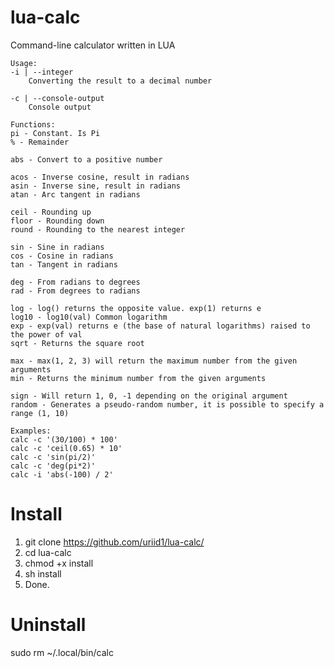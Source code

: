 # lua-calc
Command-line calculator written in LUA

```
Usage:
-i | --integer
    Converting the result to a decimal number

-c | --console-output
    Console output

Functions:
pi - Constant. Is Pi
% - Remainder

abs - Convert to a positive number

acos - Inverse cosine, result in radians
asin - Inverse sine, result in radians
atan - Arc tangent in radians

ceil - Rounding up
floor - Rounding down
round - Rounding to the nearest integer

sin - Sine in radians
cos - Cosine in radians
tan - Tangent in radians

deg - From radians to degrees
rad - From degrees to radians

log - log() returns the opposite value. exp(1) returns e
log10 - log10(val) Common logarithm
exp - exp(val) returns e (the base of natural logarithms) raised to the power of val
sqrt - Returns the square root

max - max(1, 2, 3) will return the maximum number from the given arguments
min - Returns the minimum number from the given arguments

sign - Will return 1, 0, -1 depending on the original argument
random - Generates a pseudo-random number, it is possible to specify a range (1, 10)

Examples:
calc -c '(30/100) * 100'
calc -c 'ceil(0.65) * 10'
calc -c 'sin(pi/2)'
calc -c 'deg(pi*2)'
calc -i 'abs(-100) / 2'
```

# Install
1) git clone https://github.com/uriid1/lua-calc/
2) cd lua-calc
3) chmod +x install
4) sh install
5) Done.

# Uninstall
sudo rm ~/.local/bin/calc
